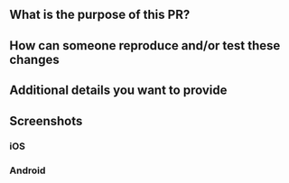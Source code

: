 ## What is the purpose of this PR?

<!-- Please give a detailed description of this PR -->

## How can someone reproduce and/or test these changes

<!-- Please provide QA instructions -->

## Additional details you want to provide

<!-- Please provide information about specific decisions or reasons in this PR -->

## Screenshots

<!-- Insert images/gifs showing the changes if applicable -->

### iOS

<!-- iOS related images/gifs -->

### Android

<!-- Android related images/gifs -->
